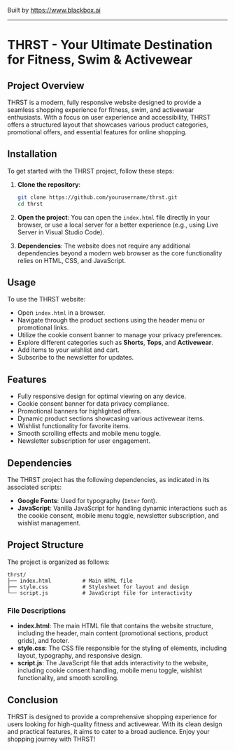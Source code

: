 
Built by https://www.blackbox.ai

---

# THRST - Your Ultimate Destination for Fitness, Swim & Activewear

## Project Overview

THRST is a modern, fully responsive website designed to provide a seamless shopping experience for fitness, swim, and activewear enthusiasts. With a focus on user experience and accessibility, THRST offers a structured layout that showcases various product categories, promotional offers, and essential features for online shopping.

## Installation

To get started with the THRST project, follow these steps:

1. **Clone the repository**:
   ```bash
   git clone https://github.com/yourusername/thrst.git
   cd thrst
   ```

2. **Open the project**:
   You can open the `index.html` file directly in your browser, or use a local server for a better experience (e.g., using Live Server in Visual Studio Code).

3. **Dependencies**:
   The website does not require any additional dependencies beyond a modern web browser as the core functionality relies on HTML, CSS, and JavaScript.

## Usage

To use the THRST website:

- Open `index.html` in a browser.
- Navigate through the product sections using the header menu or promotional links.
- Utilize the cookie consent banner to manage your privacy preferences.
- Explore different categories such as **Shorts**, **Tops**, and **Activewear**.
- Add items to your wishlist and cart.
- Subscribe to the newsletter for updates.

## Features

- Fully responsive design for optimal viewing on any device.
- Cookie consent banner for data privacy compliance.
- Promotional banners for highlighted offers.
- Dynamic product sections showcasing various activewear items.
- Wishlist functionality for favorite items.
- Smooth scrolling effects and mobile menu toggle.
- Newsletter subscription for user engagement.

## Dependencies

The THRST project has the following dependencies, as indicated in its associated scripts:

- **Google Fonts**: Used for typography (`Inter` font).
- **JavaScript**: Vanilla JavaScript for handling dynamic interactions such as the cookie consent, mobile menu toggle, newsletter subscription, and wishlist management.

## Project Structure

The project is organized as follows:

```
thrst/
├── index.html          # Main HTML file
├── style.css           # Stylesheet for layout and design
└── script.js           # JavaScript file for interactivity
```

### File Descriptions

- **index.html**: The main HTML file that contains the website structure, including the header, main content (promotional sections, product grids), and footer.
- **style.css**: The CSS file responsible for the styling of elements, including layout, typography, and responsive design.
- **script.js**: The JavaScript file that adds interactivity to the website, including cookie consent handling, mobile menu toggle, wishlist functionality, and smooth scrolling.

## Conclusion

THRST is designed to provide a comprehensive shopping experience for users looking for high-quality fitness and activewear. With its clean design and practical features, it aims to cater to a broad audience. Enjoy your shopping journey with THRST!